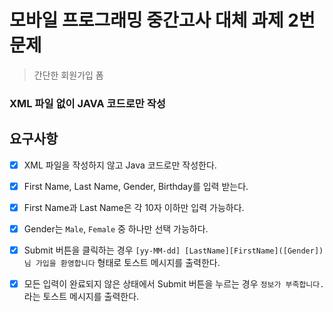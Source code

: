 # 모바일 프로그래밍 중간고사 대체 과제 2번 문제

> 간단한 회원가입 폼

### XML 파일 없이 JAVA 코드로만 작성

## 요구사항

- [x] XML 파일을 작성하지 않고 Java 코드로만 작성한다.


- [x] First Name, Last Name, Gender, Birthday를 입력 받는다.
- [x] First Name과 Last Name은 각 10자 이하만 입력 가능하다.
- [x] Gender는 `Male`, `Female` 중 하나만 선택 가능하다.


- [x] Submit 버튼을 클릭하는 경우 `[yy-MM-dd] [LastName][FirstName]([Gender])님 가입을 환영합니다` 형태로 토스트 메시지를 출력한다.
- [x] 모든 입력이 완료되지 않은 상태에서 Submit 버튼을 누르는 경우 `정보가 부족합니다.`라는 토스트 메시지를 출력한다.